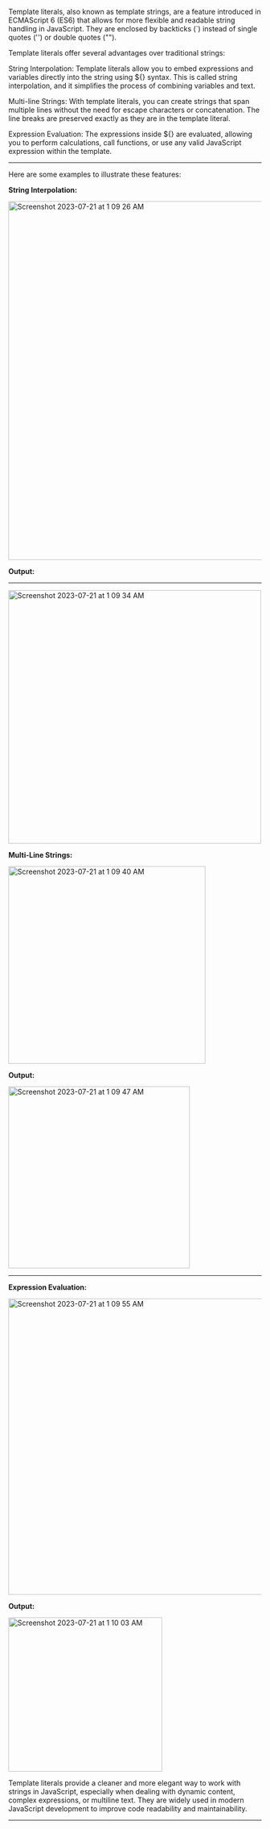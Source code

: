 Template literals, also known as template strings, are a feature introduced in ECMAScript 6 (ES6) that allows for more flexible and readable string handling in JavaScript. They are enclosed by backticks (`) instead of single quotes ('') or double quotes ("").

Template literals offer several advantages over traditional strings:

String Interpolation: Template literals allow you to embed expressions and variables directly into the string using ${} syntax. This is called string interpolation, and it simplifies the process of combining variables and text.

Multi-line Strings: With template literals, you can create strings that span multiple lines without the need for escape characters or concatenation. The line breaks are preserved exactly as they are in the template literal.

Expression Evaluation: The expressions inside ${} are evaluated, allowing you to perform calculations, call functions, or use any valid JavaScript expression within the template.


***


Here are some examples to illustrate these features:

**String Interpolation:**

<img width="712" alt="Screenshot 2023-07-21 at 1 09 26 AM" src="https://github.com/ERA-Solutions-LLC/JavaScript-Intermediate-Assignments/assets/92329761/970e8636-e4a4-4f49-bbe3-3adacbc8a5e0">

**Output:**


***


<img width="503" alt="Screenshot 2023-07-21 at 1 09 34 AM" src="https://github.com/ERA-Solutions-LLC/JavaScript-Intermediate-Assignments/assets/92329761/7e682138-c7b8-4943-931c-7860554338e9">

**Multi-Line Strings:**

<img width="392" alt="Screenshot 2023-07-21 at 1 09 40 AM" src="https://github.com/ERA-Solutions-LLC/JavaScript-Intermediate-Assignments/assets/92329761/3cdecf28-6c6b-47eb-8293-41363969dc53">

**Output:**

<img width="361" alt="Screenshot 2023-07-21 at 1 09 47 AM" src="https://github.com/ERA-Solutions-LLC/JavaScript-Intermediate-Assignments/assets/92329761/5f50bb31-3fcf-4b60-87a7-9b40d93b5605">


***


**Expression Evaluation:**

<img width="588" alt="Screenshot 2023-07-21 at 1 09 55 AM" src="https://github.com/ERA-Solutions-LLC/JavaScript-Intermediate-Assignments/assets/92329761/f9dfd31b-7ac6-4b92-a07d-f4a7e95b021b">

**Output:**

<img width="306" alt="Screenshot 2023-07-21 at 1 10 03 AM" src="https://github.com/ERA-Solutions-LLC/JavaScript-Intermediate-Assignments/assets/92329761/3d90b683-5a56-4e56-abff-9347aa099cd9">



Template literals provide a cleaner and more elegant way to work with strings in JavaScript, especially when dealing with dynamic content, complex expressions, or multiline text. They are widely used in modern JavaScript development to improve code readability and maintainability.


***



